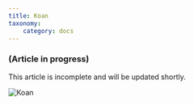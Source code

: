 ```yaml
---
title: Koan
taxonomy:
    category: docs
---
```


### (Article in progress)
This article is incomplete and will be updated shortly.

<img src="http://www.joomlabamboo.com/blog/user/pages/02.template-news/meet-buildr/koan.jpg" alt="Koan" />